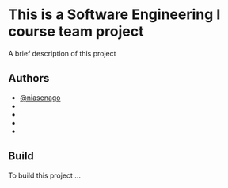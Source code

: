 # This is a Software Engineering I course team project
A brief description of this project

## Authors

- [@niasenago](https://www.github.com/niasenago)
-
-
-
-

## Build 
To build this project ...